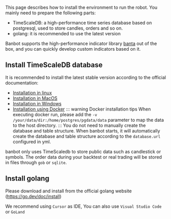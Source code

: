 This page describes how to install the environment to run the robot. You mainly need to prepare the following parts:
* TimeScaleDB: a high-performance time series database based on postgresql, used to store candles, orders and so on.
* golang: it is recommended to use the latest version

Banbot supports the high-performance indicator library [banta](https://github.com/banbox/banta) out of the box, and you can quickly develop custom indicators based on it.

## Install TimeScaleDB database
It is recommended to install the latest stable version according to the official documentation:
* [Installation in linux](https://docs.timescale.com/self-hosted/latest/install/installation-linux/)
* [Installation in MacOS](https://docs.timescale.com/self-hosted/latest/install/installation-macos/)
* [Installation in Windows](https://docs.timescale.com/self-hosted/latest/install/installation-windows/)
* [Installation using Docker](https://docs.timescale.com/self-hosted/latest/install/installation-docker/)
::: warning Docker installation tips
When executing docker run, please add the `-v /your/data/dir:/home/postgres/pgdata/data` parameter to map the data to the host directory.
:::
You do not need to manually create the database and table structure. When banbot starts, it will automatically create the database and table structure according to the `database.url` configured in yml.

banbot only uses TimeScaledb to store public data such as candlestick or symbols. The order data during your backtest or real trading will be stored in files through `gob` or `sqlite`.

## Install golang
Please download and install from the official golang website (https://go.dev/doc/install)

We recommend using `Cursor` as IDE, You can also use `Visual Studio Code` or `GoLand`

